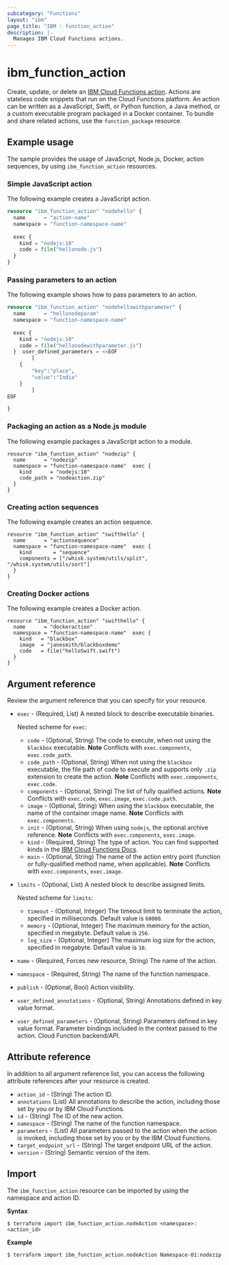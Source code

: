 ```yaml
---
subcategory: "Functions"
layout: "ibm"
page_title: "IBM : function_action"
description: |-
  Manages IBM Cloud Functions actions.
---
```


# ibm_function_action

Create, update, or delete an [IBM Cloud Functions action](https://cloud.ibm.com/docs/openwhisk/openwhisk_actions.html#openwhisk_actions). Actions are stateless code snippets that run on the Cloud Functions platform. An action can be written as a JavaScript, Swift, or Python function, a Java method, or a custom executable program packaged in a Docker container. To bundle and share related actions, use the `function_package` resource.


## Example usage
The sample provides the usage of JavaScript, Node.js, Docker, action sequences, by using `ibm_function_action` resources.

###  Simple JavaScript action
The following example creates a JavaScript action. 


```terraform
resource "ibm_function_action" "nodehello" {
  name      = "action-name"
  namespace = "function-namespace-name"  
  
  exec {
    kind = "nodejs:10"
    code = file("hellonode.js")
  }
}

```

### Passing parameters to an action
The following example shows how to pass parameters to an action. 


```terraform
resource "ibm_function_action" "nodehellowithparameter" {
  name      = "hellonodeparam"
  namespace = "function-namespace-name"
  
  exec {
    kind = "nodejs:10"
    code = file("hellonodewithparameter.js")
  }  user_defined_parameters = <<EOF
        [
    {
        "key":"place",
        "value":"India"
    }
        ]
EOF

}
```


### Packaging an action as a Node.js module
The following example packages a JavaScript action to a module. 


``` 
resource "ibm_function_action" "nodezip" {
  name      = "nodezip"
  namespace = "function-namespace-name"  exec {
    kind      = "nodejs:10"
    code_path = "nodeaction.zip"
  }
}
```

### Creating action sequences
The following example creates an action sequence. 


``` 
resource "ibm_function_action" "swifthello" {
  name      = "actionsequence"
  namespace = "function-namespace-name"  exec {
    kind       = "sequence"
    components = ["/whisk.system/utils/split", "/whisk.system/utils/sort"]
  }
}
```


### Creating Docker actions
The following example creates a Docker action. 


``` 
resource "ibm_function_action" "swifthello" {
  name      = "dockeraction"
  namespace = "function-namespace-name"  exec {
    kind   = "blackbox"	
    image  = "janesmith/blackboxdemo"
    code   = file("helloSwift.swift")
  }
}
```


## Argument reference
Review the argument reference that you can specify for your resource. 
 
- `exec` - (Required, List) A nested block to describe executable binaries.

  Nested scheme for `exec`:
  - `code` - (Optional, String) The code to execute, when not using the `blackbox` executable.
    **Note** Conflicts with `exec.components`, `exec.code_path`.
  - `code_path` - (Optional, String)  When not using the `blackbox` executable, the file path of code to execute and supports only `.zip` extension to create the action.
    **Note** Conflicts with `exec.components`, `exec.code`.
  - `components` - (Optional, String) The list of fully qualified actions.
    **Note** Conflicts with `exec.code`, `exec.image`, `exec.code.path`.
  - `image` - (Optional, String)  When using the `blackbox` executable, the name of the container image name.
    **Note** Conflicts with `exec.components`.
  - `init` - (Optional, String)  When using `nodejs`, the optional archive reference.
    **Note** Conflicts with `exec.components`, `exec.image`.
  - `kind` - (Required, String) The type of action. You can find supported kinds in the [IBM Cloud Functions Docs](https://cloud.ibm.com/docs/openwhisk?topic=openwhisk-runtimes).
  - `main` - (Optional, String) The name of the action entry point (function or fully-qualified method name, when applicable).
    **Note** Conflicts with `exec.components`, `exec.image`.
- `limits` - (Optional, List) A nested block to describe assigned limits.

  Nested scheme for `limits`:
  - `timeout` - (Optional, Integer) The timeout limit to terminate the action, specified in milliseconds. Default value is `60000`.
  - `memory` - (Optional, Integer) The maximum memory for the action, specified in megabyte. Default value is `256`.
  - `log_size` - (Optional, Integer) The maximum log size for the action, specified in megabyte. Default value is `10`.
- `name` - (Required, Forces new resource, String) The name of the action.
- `namespace` - (Required, String) The name of the function namespace.
- `publish` - (Optional, Bool) Action visibility.
- `user_defined_annotations` - (Optional, String) Annotations defined in key value format.
- `user_defined_parameters` - (Optional, String) Parameters defined in key value format. Parameter bindings included in the context passed to the action. Cloud Function backend/API.


## Attribute reference
In addition to all argument reference list, you can access the following attribute references after your resource is created.

- `action_id` - (String) The action ID.
- `annotations` (List) All annotations to describe the action, including those set by you or by IBM Cloud Functions.
- `id` - (String) The ID of the new action.
- `namespace` - (String) The name of the function namespace.
- `parameters` - (List) All parameters passed to the action when the action is invoked, including those set by you or by the IBM Cloud Functions.
- `target_endpoint_url` - (String) The target endpoint URL of the action.
- `version` - (String) Semantic version of the item.


## Import
The `ibm_function_action` resource can be imported by using the namespace and action ID.

**Syntax**

```
$ terraform import ibm_function_action.nodeAction <namespace>:<action_id>
```

**Example**

```
$ terraform import ibm_function_action.nodeAction Namespace-01:nodezip
```

